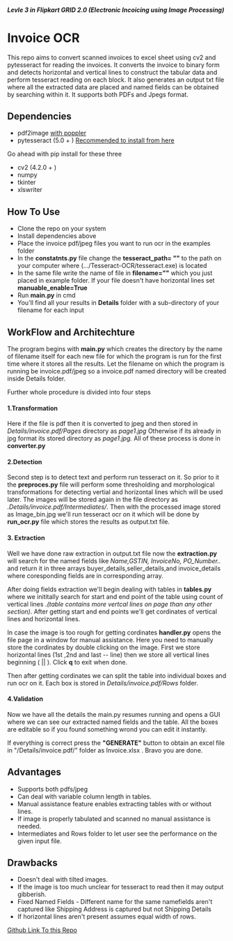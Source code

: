 ##### Levle 3 in Flipkart GRID 2.0 (Electronic Incoicing using Image Processing)
# Invoice OCR
This repo aims to convert scanned invoices to excel sheet using cv2 and pytesseract for reading the invoices. It converts the invoice to binary form and detects horizontal and vertical lines to construct the tabular data and perform tesseract reading on each block. It also generates an output txt file where all the extracted data are placed and named fields can be obtained by searching within it.
It supports both PDFs and Jpegs format.

## Dependencies
- pdf2image [with poppler](https://pypi.org/project/pdf2image/)
- pytesseract (5.0 + ) [Recommended to install from here](https://github.com/tesseract-ocr/tesseract/wiki)

Go ahead with pip install for these three
- cv2 (4.2.0 + )
- numpy
- tkinter
- xlswriter

## How To Use
- Clone the repo on your system
- Install dependencies above
- Place the invoice pdf/jpeg files you want to run ocr in the examples folder
- In the **constatnts.py** file change the **tesseract_path= ""** to the path on your computer where (.../Tesseract-OCR/tesseract.exe) is located
- In the same file write the name of file in **filename=""** which you just placed in example folder. If your file doesn't have horizontal lines set **manuable_enable=True**
- Run **main.py** in cmd
- You'll find all your  results in **Details** folder with a sub-directory of your filename for each input

## WorkFlow and Architechture
The program begins with **main.py** which creates the directory by the name of filename itself for each new file for which the program is run for the first time where it stores all the results. Let the filename on which the program is running be invoice.pdf/jpeg so a invoice.pdf named directory will be created inside Details folder.

Further whole procedure is divided into four steps
#### 1.Transformation
Here if the file is pdf then it is converted to jpeg and then stored in *Details/invoice.pdf/Pages* directory as *page1.jpg*
Otherwise if its already in jpg format its stored directory as *page1.jpg.* All of these process is done in **converter.py**

#### 2.Detection
Second step is to detect text and perform run tesseract on it.
So prior to it the **preproces.py** file will perform some thresholding and morphological transformations for detecting vertial and horizontal lines which will be used later. The images will be stored again in the file directory as *.Details/invoice.pdf/Intermediates/*. 
Then with the processed image stored as Image_bin.jpg we'll run tesseract ocr on it which will be done by **run_ocr.py** file which stores the results as output.txt file.

#### 3. Extraction
Well we have done raw extraction in output.txt file now the **extraction.py** will search for the named fields like *Name,GSTIN, InvoiceNo, PO_Number..* and return it in three arrays buyer_details,seller_details,and invoice_details where coresponding fields are in corresponding array.

After doing fields extraction we'll begin dealing with tables in **tables.py** where we inititally search for start and end point of the table using count of vertical lines .*(table contains more vertcal lines on page than any other section)*. After getting start and end points we'll get cordinates of vertical lines and horizontal lines.

In case the image is too rough for getting cordinates **handler.py** opens the file page in a window for manual assistance.
Here you need to manually store the cordinates by double clicking on the image. First we store horizontal lines (1st ,2nd and last -- line) then we store all vertical lines beginning ( || ). Click **q** to exit when done.

Then after getting cordinates we can split the table into individual boxes and run ocr on it. Each box is stored in *Details/invoice.pdf/Rows* folder.

#### 4.Validation
Now we have all the details the main.py resumes running and opens a GUI where we can see our extracted named fields and the table. All the boxes are editable so if you found something wrond you can edit it instantly. 

If everything is correct press the **"GENERATE"** button to obtain an excel file in "/Details/invoice.pdf/" folder as Invoice.xlsx . Bravo you are done.

## Advantages
- Supports both pdfs/jpeg
- Can deal with variable column length in tables.
- Manual assistance feature enables extracting tables with or without lines.
- If image is properly tabulated and scanned no manual assistance is needed.
- Intermediates and Rows folder to let user see the performance on the given input file.


## Drawbacks
- Doesn't deal with tilted images.
- If the image is too much unclear for tesseract to read then it may output gibberish.
- Fixed Named Fields - Different name for the same namefields aren't captured like 
Shipping Address is captured but not Shipping Details
- If horizontal lines aren't present assumes equal width of rows.


[Github Link To this Repo](https://github.com/anshumyname/Invoice_ocr/tree/testing)



